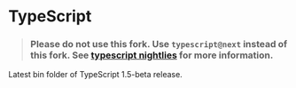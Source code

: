 # TypeScript

> ### Please do not use this fork. Use `typescript@next` instead of this fork. See [typescript nightlies]( http://blogs.msdn.com/b/typescript/archive/2015/07/27/introducing-typescript-nightlies.aspx) for more information.


Latest bin folder of TypeScript 1.5-beta release.
